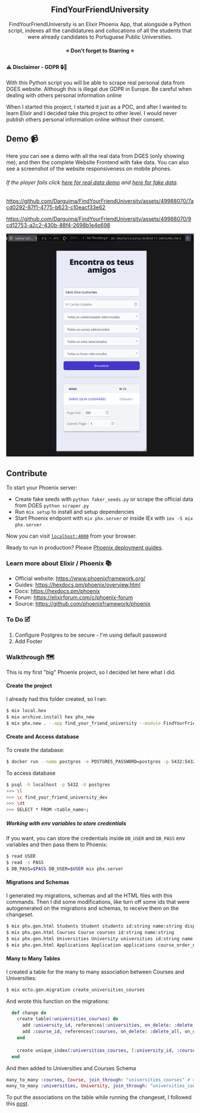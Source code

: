 <h2 align="center">
	FindYourFriendUniversity
</h2>

<p align="center">
FindYourFriendUniversity is an Elixir Phoenix App, that alongside a Python script, indexes all the candidatures and collocations of all the students that were already candidates to Portuguese Public Universities.
</p>

<h4 align="center">
⭐ Don't forget to Starring ⭐
</h4>

#### ⚠️ Disclaimer - GDPR 🔒🧍

With this Python script you will be able to scrape real personal data from DGES website. Although this is illegal due GDPR in Europe. Be careful when dealing with others personal information online

When I started this project, I started it just as a POC, and after I wanted to learn Elixir and I decided take this project to other level. I would never publish others personal information online without their consent.

## Demo 📹

Here you can see a demo with all the real data from DGES (only showing me), and then the complete Website Frontend with fake data. You can also see a screenshot of the website responsiveness on mobile phones.

###### If the player fails click [here for real data demo](./readme/real-data-demo.mp4) and [here for fake data](./readme/fake-data-demo.mp4).

https://github.com/Darguima/FindYourFriendUniversity/assets/49988070/7acd0292-87f1-4775-b623-c10eacf33e62

https://github.com/Darguima/FindYourFriendUniversity/assets/49988070/9cd12753-a2c2-430b-88f4-2698b1e4e698

![](./readme/mobile-phone-demo.png)

## Contribute

To start your Phoenix server:

  * Create fake seeds with `python faker_seeds.py` or scrape the official data from DGES `python scraper.py` 
  * Run `mix setup` to install and setup dependencies
  * Start Phoenix endpoint with `mix phx.server` or inside IEx with `iex -S mix phx.server`

Now you can visit [`localhost:4000`](http://localhost:4000) from your browser.

Ready to run in production? Please [Phoenix deployment guides](https://hexdocs.pm/phoenix/deployment.html).

### Learn more about Elixir / Phoenix 📚

  * Official website: https://www.phoenixframework.org/
  * Guides: https://hexdocs.pm/phoenix/overview.html
  * Docs: https://hexdocs.pm/phoenix
  * Forum: https://elixirforum.com/c/phoenix-forum
  * Source: https://github.com/phoenixframework/phoenix

### To Do 🗹

1. Configure Postgres to be secure - I'm using default password
2. Add Footer

### Walkthrough 🗺️

This is my first "big" Phoenix project, so I decided let here what I did.

#### Create the project

I already had this folder created, so I ran:

```bash
$ mix local.hex
$ mix archive.install hex phx_new
$ mix phx.new . --app find_your_friend_university --module FindYourFriendUniversity
```

#### Create and Access database

To create the database:

```bash
$ docker run --name postgres -e POSTGRES_PASSWORD=postgres -p 5432:5432 -d postgres
```

To access database

```bash
$ psql -h localhost -p 5432 -U postgres
>>> \l
>>> \c find_your_friend_university_dev
>>> \dt
>>> SELECT * FROM <table_name>;
```

##### Working with env variables to store credentials

If you want, you can store the credentials inside `DB_USER` and `DB_PASS` env variables and then pass them to Phoenix:

```bash
$ read USER
$ read -s PASS
$ DB_PASS=$PASS DB_USER=$USER mix phx.server
```

#### Migrations and Schemas

I generated my migrations, schemas and all the HTML files with this commands. Then I did some modifications, like turn off some ids that were autogenerated on the migrations and schemas, to receive them on the changeset.

```bash
$ mix phx.gen.html Students Student students id:string name:string display_name:string civil_id:string
$ mix phx.gen.html Courses Course courses id:string name:string
$ mix phx.gen.html Universities University universities id:string name:string is_polytechnic:boolean
$ mix phx.gen.html Applications Application applications course_order_num:integer candidature_grade:integer exams_grades:integer _12grade:integer _11grade:integer student_option_number:integer placed:boolean year:integer phase:integer university_id:references:universities course_id:references:courses student_id:references:students
```

#### Many to Many Tables

I created a table for the many to many association between Courses and Universities:

```bash
$ mix ecto.gen.migration create_universities_courses
```

And wrote this function on the migrations:

```elixir
  def change do
    create table(:universities_courses) do
      add :university_id, references(:universities, on_delete: :delete_all, on_update: :update_all, type: :string)
      add :course_id, references(:courses, on_delete: :delete_all, on_update: :update_all, type: :string)
    end

    create unique_index(:universities_courses, [:university_id, :course_id])
  end
```

And then added to Universities and Courses Schema

```elixir
many_to_many :courses, Course, join_through: "universities_courses" # universities.ex
many_to_many :universities, University, join_through: "universities_courses" # courses.ex
```

To put the associations on the table while running the changeset, I followed this [post](https://dev.to/ricardoruwer/many-to-many-associations-in-elixir-and-phoenix-21pm).
 